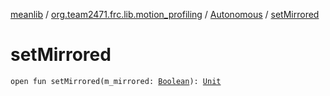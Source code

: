 [meanlib](../../index.md) / [org.team2471.frc.lib.motion_profiling](../index.md) / [Autonomous](index.md) / [setMirrored](./set-mirrored.md)

# setMirrored

`open fun setMirrored(m_mirrored: `[`Boolean`](https://kotlinlang.org/api/latest/jvm/stdlib/kotlin/-boolean/index.html)`): `[`Unit`](https://kotlinlang.org/api/latest/jvm/stdlib/kotlin/-unit/index.html)